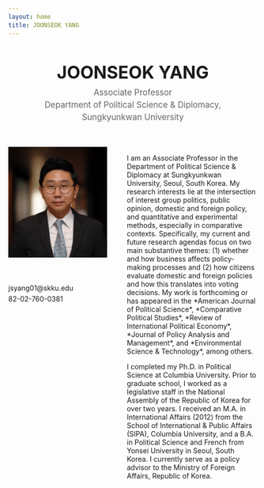 ```yaml
---
layout: home
title: JOONSEOK YANG
---
```


<div style="text-align: center; margin-bottom: 50px;">
<h1 style="font-size: 2.5em; margin-bottom: 10px;">JOONSEOK YANG</h1>
<p style="font-size: 1.2em; color: #666; margin: 5px 0;">Associate Professor</p>
<p style="font-size: 1.2em; color: #666; margin: 5px 0;">Department of Political Science & Diplomacy,</p>
<p style="font-size: 1.2em; color: #666; margin: 5px 0;">Sungkyunkwan University</p>
</div>

<div style="display: flex; gap: 40px; margin-top: 30px;">
<div style="flex: 0 0 200px;">
<img src="/assets/img/profile.jpg" alt="Joonseok Yang" style="width: 100%; margin-bottom: 30px;">

<div style="margin-top: 20px;">
<p style="margin: 5px 0;">jsyang01@skku.edu</p>
<p style="margin: 5px 0;">82-02-760-0381</p>
</div>
</div>

<div style="flex: 1;">
<p>I am an Associate Professor in the Department of Political Science & Diplomacy at Sungkyunkwan University, Seoul, South Korea. My research interests lie at the intersection of interest group politics, public opinion, domestic and foreign policy, and quantitative and experimental methods, especially in comparative contexts. Specifically, my current and future research agendas focus on two main substantive themes: (1) whether and how business affects policy-making processes and (2) how citizens evaluate domestic and foreign policies and how this translates into voting decisions. My work is forthcoming or has appeared in the *American Journal of Political Science*, *Comparative Political Studies*, *Review of International Political Economy*, *Journal of Policy Analysis and Management*, and *Environmental Science & Technology*, among others.</p>

<p>I completed my Ph.D. in Political Science at Columbia University. Prior to graduate school, I worked as a legislative staff in the National Assembly of the Republic of Korea for over two years. I received an M.A. in International Affairs (2012) from the School of International & Public Affairs (SIPA), Columbia University, and a B.A. in Political Science and French from Yonsei University in Seoul, South Korea. I currently serve as a policy advisor to the Ministry of Foreign Affairs, Republic of Korea.</p>
</div>
</div>

